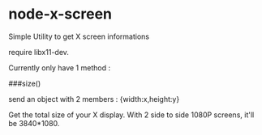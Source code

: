 node-x-screen
=============

Simple Utility to get X screen informations

require libx11-dev.

Currently only have 1 method :

###size()

send an object with 2 members :
  {width:x,height:y}

Get the total size of your X display. With 2 side to side 1080P screens, it'll be 3840*1080.
